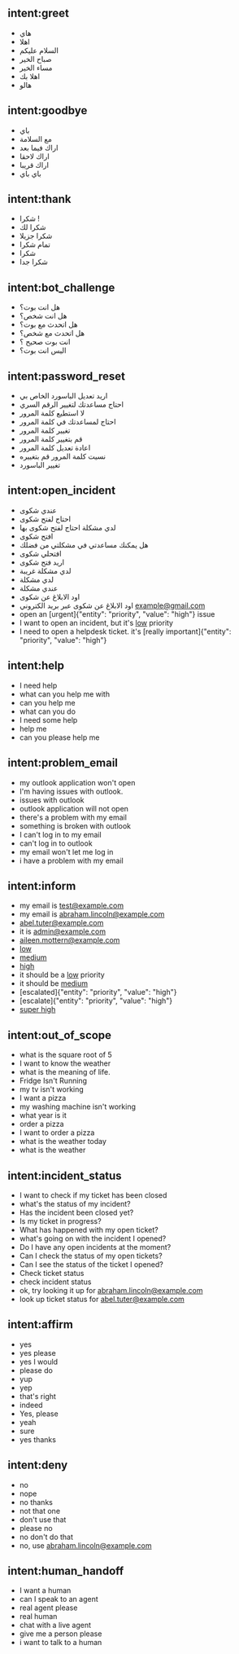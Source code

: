 ## intent:greet
- هاي
- اهلا
- السلام عليكم
- صباح الخير
- مساء الخير
- اهلا بك
- هالو


## intent:goodbye
- باي
- مع السلامة
- اراك فيما بعد
- اراك لاحقا
- اراك قريبا
- باي باي

## intent:thank
- شكرا !
- شكرا لك
- شكرا جزيلا
- تمام شكرا
- شكرا 
- شكرا جدا

## intent:bot_challenge
- هل انت بوت؟
- هل انت شخص؟
- هل اتحدث مع بوت؟
- هل اتحدث مع شخص؟
- انت بوت صحيح ؟
- اليس انت بوت؟

## intent:password_reset
- اريد تعديل الباسورد الخاص بي
- احتاج مساعدتك لتغيير الرقم السري
- لا استطيع كلمة المرور
- احتاج لمساعدتك في كلمة المرور
- تغيير كلمة المرور
- قم بتغيير كلمة المرور
- اعادة تعديل كلمة المرور
- نسيت كلمة المرور قم بتغييره
- تغيير الباسورد

## intent:open_incident
- عندي شكوى
- احتاج لفتح شكوى
- لدي مشكلة احتاج لفتح شكوى بها
- افتح شكوى
- هل يمكنك مساعدتي في مشكلتي من فضلك
- افتحلي شكوى
- اريد فتح شكوى
- لدي مشكلة غريبة
- لدي مشكلة
- عندي مشكلة
- اود الابلاغ عن شكوى
- اود الابلاغ عن شكوى عبر بريد الكتروني example@gmail.com
- open an [urgent]{"entity": "priority", "value": "high"} issue
- I want to open an incident, but it's [low](priority) priority
- I need to open a helpdesk ticket. it's [really important]{"entity": "priority", "value": "high"}

## intent:help
- I need help
- what can you help me with
- can you help me
- what can you do
- I need some help
- help me
- can you please help me

## intent:problem_email
- my outlook application won't open
- I'm having issues with outlook.
- issues with outlook
- outlook application will not open
- there's a problem with my email
- something is broken with outlook
- I can't log in to my email
- can't log in to outlook
- my email won't let me log in
- i have a problem with my email

## intent:inform
- my email is test@example.com
- my email is abraham.lincoln@example.com
- abel.tuter@example.com
- it is admin@example.com
- aileen.mottern@example.com
- [low](priority)
- [medium](priority)
- [high](priority)
- it should be a [low](priority) priority
- it should be [medium](priority)
- [escalated]{"entity": "priority", "value": "high"}
- [escalate]{"entity": "priority", "value": "high"}
- [super high](priority)

## intent:out_of_scope
- what is the square root of 5
- I want to know the weather
- what is the meaning of life.
- Fridge Isn't Running
- my tv isn't working
- I want a pizza
- my washing machine isn't working
- what year is it
- order a pizza
- I want to order a pizza
- what is the weather today
- what is the weather

## intent:incident_status
- I want to check if my ticket has been closed
- what's the status of my incident?
- Has the incident been closed yet?
- Is my ticket in progress?
- What has happened with my open ticket?
- what's going on with the incident I opened?
- Do I have any open incidents at the moment?
- Can I check the status of my open tickets?
- Can I see the status of the ticket I opened?
- Check ticket status
- check incident status
- ok, try looking it up for abraham.lincoln@example.com 
- look up ticket status for abel.tuter@example.com

## intent:affirm
- yes
- yes please
- yes I would 
- please do
- yup
- yep
- that's right
- indeed
- Yes, please
- yeah
- sure
- yes thanks

## intent:deny
- no
- nope
- no thanks
- not that one
- don't use that
- please no
- no don't do that
- no, use abraham.lincoln@example.com

## intent:human_handoff
- I want a human 
- can I speak to an agent
- real agent please
- real human 
- chat with a live agent
- give me a person please
- i want to talk to a human
